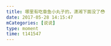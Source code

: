 ```yaml
---
title: 哪里有吃章鱼小丸子的，潇湘下面没了😳
date: 2017-05-28 14:15:47
mCategories: [说说]
type: moment
time: t141547
---
```


